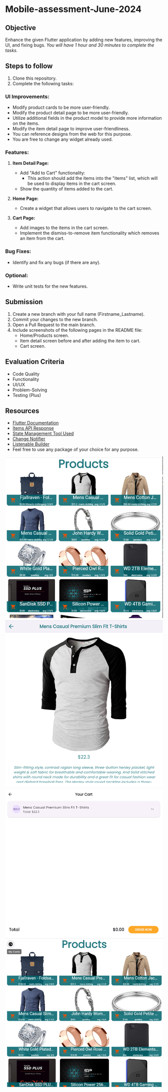 # Mobile-assessment-June-2024

## Objective
Enhance the given Flutter application by adding new features, improving the UI, and fixing bugs. 
*You will have 1 hour and 30 minutes to complete the tasks.*

## Steps to follow
1. Clone this repository.
2. Complete the following tasks:

### UI Improvements:
   - Modify product cards to be more user-friendly.
   - Modify the product detail page to be more user-friendly.
   - Utilize additional fields in the product model to provide more information on the items.
   - Modify the item detail page to improve user-friendliness.
   - You can reference designs from the web for this purpose.
   - You are free to change any widget already used.

### Features:
1. **Item Detail Page:**
   - Add "Add to Cart" functionality:
     - This action should add the items into the "items" list, which will be used to display items in the cart screen.
   - Show the quantity of items added to the cart.

2. **Home Page:**
   - Create a widget that allows users to navigate to the cart screen.

3. **Cart Page:**
   - Add images to the items in the cart screen.
   - Implement the dismiss-to-remove item functionality which removes an item from the cart.

### Bug Fixes:
   - Identify and fix any bugs (if there are any).

### Optional:
   - Write unit tests for the new features.

## Submission
1. Create a new branch with your full name (Firstname_Lastname).
2. Commit your changes to the new branch.
3. Open a Pull Request to the main branch.
4. Include screenshots of the following pages in the README file:
   - Home/Products screen.
   - Item detail screen before and after adding the item to cart.
   - Cart screen.

## Evaluation Criteria
- Code Quality
- Functionality
- UI/UX
- Problem-Solving
- Testing (Plus)

## Resources
- [Flutter Documentation](https://flutter.dev/docs)
- [Items API Response](https://fakestoreapi.com/products)
- [State Management Tool Used](https://pub.dev/packages/provider)
- [Change Notifier](https://api.flutter.dev/flutter/foundation/ChangeNotifier-class.html)
- [Listenable Builder](https://api.flutter.dev/flutter/widgets/ListenableBuilder-class.html)
- Feel free to use any package of your choice for any purpose.

![alt text](image.png)
![alt text](image-1.png)
![alt text](image-2.png)
![alt text](image-3.png)